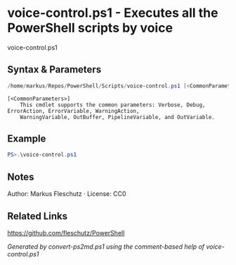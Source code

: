 # voice-control.ps1 - Executes all the PowerShell scripts by voice

voice-control.ps1

## Syntax & Parameters
```powershell
/home/markus/Repos/PowerShell/Scripts/voice-control.ps1 [<CommonParameters>]
```

```
[<CommonParameters>]
    This cmdlet supports the common parameters: Verbose, Debug, ErrorAction, ErrorVariable, WarningAction, 
    WarningVariable, OutBuffer, PipelineVariable, and OutVariable.
```

## Example
```powershell
PS>.\voice-control.ps1
```


## Notes
Author: Markus Fleschutz · License: CC0

## Related Links
https://github.com/fleschutz/PowerShell

*Generated by convert-ps2md.ps1 using the comment-based help of voice-control.ps1*

